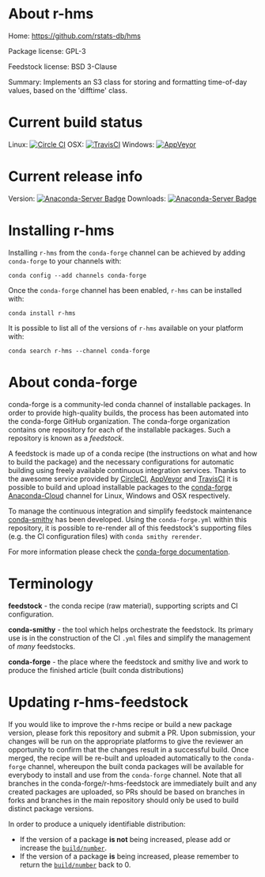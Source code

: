 About r-hms
===========

Home: https://github.com/rstats-db/hms

Package license: GPL-3

Feedstock license: BSD 3-Clause

Summary: Implements an S3 class for storing and formatting time-of-day values, based on the 'difftime' class.



Current build status
====================

Linux: [![Circle CI](https://circleci.com/gh/conda-forge/r-hms-feedstock.svg?style=shield)](https://circleci.com/gh/conda-forge/r-hms-feedstock)
OSX: [![TravisCI](https://travis-ci.org/conda-forge/r-hms-feedstock.svg?branch=master)](https://travis-ci.org/conda-forge/r-hms-feedstock)
Windows: [![AppVeyor](https://ci.appveyor.com/api/projects/status/github/conda-forge/r-hms-feedstock?svg=True)](https://ci.appveyor.com/project/conda-forge/r-hms-feedstock/branch/master)

Current release info
====================
Version: [![Anaconda-Server Badge](https://anaconda.org/conda-forge/r-hms/badges/version.svg)](https://anaconda.org/conda-forge/r-hms)
Downloads: [![Anaconda-Server Badge](https://anaconda.org/conda-forge/r-hms/badges/downloads.svg)](https://anaconda.org/conda-forge/r-hms)

Installing r-hms
================

Installing `r-hms` from the `conda-forge` channel can be achieved by adding `conda-forge` to your channels with:

```
conda config --add channels conda-forge
```

Once the `conda-forge` channel has been enabled, `r-hms` can be installed with:

```
conda install r-hms
```

It is possible to list all of the versions of `r-hms` available on your platform with:

```
conda search r-hms --channel conda-forge
```


About conda-forge
=================

conda-forge is a community-led conda channel of installable packages.
In order to provide high-quality builds, the process has been automated into the
conda-forge GitHub organization. The conda-forge organization contains one repository
for each of the installable packages. Such a repository is known as a *feedstock*.

A feedstock is made up of a conda recipe (the instructions on what and how to build
the package) and the necessary configurations for automatic building using freely
available continuous integration services. Thanks to the awesome service provided by
[CircleCI](https://circleci.com/), [AppVeyor](http://www.appveyor.com/)
and [TravisCI](https://travis-ci.org/) it is possible to build and upload installable
packages to the [conda-forge](https://anaconda.org/conda-forge)
[Anaconda-Cloud](http://docs.anaconda.org/) channel for Linux, Windows and OSX respectively.

To manage the continuous integration and simplify feedstock maintenance
[conda-smithy](http://github.com/conda-forge/conda-smithy) has been developed.
Using the ``conda-forge.yml`` within this repository, it is possible to re-render all of
this feedstock's supporting files (e.g. the CI configuration files) with ``conda smithy rerender``.

For more information please check the [conda-forge documentation](https://conda-forge.org/docs/).

Terminology
===========

**feedstock** - the conda recipe (raw material), supporting scripts and CI configuration.

**conda-smithy** - the tool which helps orchestrate the feedstock.
                   Its primary use is in the construction of the CI ``.yml`` files
                   and simplify the management of *many* feedstocks.

**conda-forge** - the place where the feedstock and smithy live and work to
                  produce the finished article (built conda distributions)


Updating r-hms-feedstock
========================

If you would like to improve the r-hms recipe or build a new
package version, please fork this repository and submit a PR. Upon submission,
your changes will be run on the appropriate platforms to give the reviewer an
opportunity to confirm that the changes result in a successful build. Once
merged, the recipe will be re-built and uploaded automatically to the
`conda-forge` channel, whereupon the built conda packages will be available for
everybody to install and use from the `conda-forge` channel.
Note that all branches in the conda-forge/r-hms-feedstock are
immediately built and any created packages are uploaded, so PRs should be based
on branches in forks and branches in the main repository should only be used to
build distinct package versions.

In order to produce a uniquely identifiable distribution:
 * If the version of a package **is not** being increased, please add or increase
   the [``build/number``](http://conda.pydata.org/docs/building/meta-yaml.html#build-number-and-string).
 * If the version of a package **is** being increased, please remember to return
   the [``build/number``](http://conda.pydata.org/docs/building/meta-yaml.html#build-number-and-string)
   back to 0.